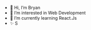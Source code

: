 - 👋 Hi, I’m Bryan
- 👀 I’m interested in Web Development
- 🌱 I’m currently learning React.Js
- ✨ S

<!---
bryansdream/bryansdream is a ✨ special ✨ repository because its `README.md` (this file) appears on your GitHub profile.
You can click the Preview link to take a look at your changes.
--->
